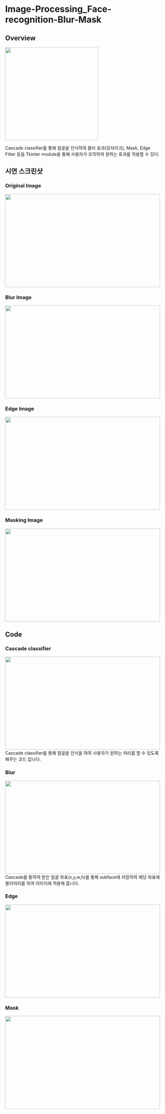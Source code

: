 # Image-Processing_Face-recognition-Blur-Mask

## Overview

<img src = 'https://user-images.githubusercontent.com/77375223/125083734-b6071100-e103-11eb-93ac-f9122e15e268.jpg' height = 300>

Cascade classifier를 통해 얼굴을 인식하여 블러 효과(모자이크), Mask, Edge Filter 등을
Tkinter module을 통해 사용자가 조작하여 원하는 효과를 적용할 수 있다.

## 시연 스크린샷

### Original Image
<img src = 'https://user-images.githubusercontent.com/77375223/125084848-ec915b80-e104-11eb-923c-188884e0a6b6.JPG' width = 500 height = 300>

### Blur Image
<img src = 'https://user-images.githubusercontent.com/77375223/125084858-eef3b580-e104-11eb-8488-6781854dc2a8.JPG' width = 500 height = 300>

### Edge Image
<img src = 'https://user-images.githubusercontent.com/77375223/125084870-f1560f80-e104-11eb-8a6f-679039f15fd0.JPG' width = 500 height = 300>

### Masking Image
<img src = 'https://user-images.githubusercontent.com/77375223/125084876-f31fd300-e104-11eb-8247-eefe926ef803.JPG' width = 500 height = 300>

## Code

### Cascade classifier
<img src = 'https://user-images.githubusercontent.com/77375223/125087434-717d7480-e107-11eb-85b3-7faae9e7cce8.JPG' width = 500 height = 300>
Cascade classifier를 통해 얼굴을 인식을 하여 사용자가 원하는 처리를 할 수 있도록 해주는 코드 입니다.


### Blur
<img src = 'https://user-images.githubusercontent.com/77375223/125087449-74786500-e107-11eb-8393-77ef913a5c03.JPG' width = 500 height = 300>
Cascade를 통하여 받은 얼굴 좌표(x,y,w,h)를 통해 subface에 저장하여 해당 좌표에 블러처리를 하여 이미지에 적용해 줍니다.

### Edge
<img src = 'https://user-images.githubusercontent.com/77375223/125087465-780bec00-e107-11eb-8994-67c64fb10557.JPG' width = 500 height = 300>

### Mask
<img src = 'https://user-images.githubusercontent.com/77375223/125087478-79d5af80-e107-11eb-81d1-e81e1966b668.JPG' width = 500 height = 300>

